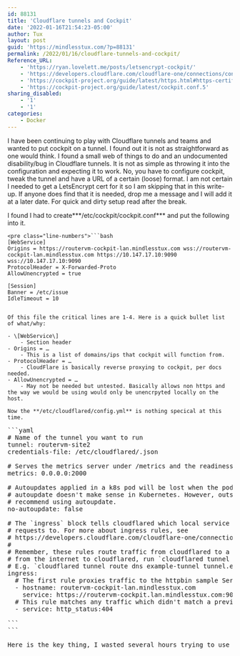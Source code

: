 ```yaml
---
id: 88131
title: 'Cloudflare tunnels and Cockpit'
date: '2022-01-16T21:54:23-05:00'
author: Tux
layout: post
guid: 'https://mindlesstux.com/?p=88131'
permalink: /2022/01/16/cloudflare-tunnels-and-cockpit/
Reference_URL:
    - 'https://ryan.lovelett.me/posts/letsencrypt-cockpit/'
    - 'https://developers.cloudflare.com/cloudflare-one/connections/connect-apps/configuration/configuration-file/ingress'
    - 'https://cockpit-project.org/guide/latest/https.html#https-certificates'
    - 'https://cockpit-project.org/guide/latest/cockpit.conf.5'
sharing_disabled:
    - '1'
    - '1'
categories:
    - Docker
---
```


I have been continuing to play with Cloudflare tunnels and teams and wanted to put cockpit on a tunnel. I found out it is not as straightforward as one would think. I found a small web of things to do and an undocumented disability/bug in Cloudflare tunnels. It is not as simple as throwing it into the configuration and expecting it to work. No, you have to configure cockpit, tweak the tunnel and have a URL of a certain (loose) format. I am not certain I needed to get a LetsEncrypt cert for it so I am skipping that in this write-up. If anyone does find that it is needed, drop me a message and I will add it at a later date. For quick and dirty setup read after the break.

I found I had to create***/etc/cockpit/cockpit.conf*** and put the following into it.

```
<pre class="line-numbers">```bash
[WebService]
Origins = https://routervm-cockpit-lan.mindlesstux.com wss://routervm-cockpit-lan.mindlesstux.com https://10.147.17.10:9090 wss://10.147.17.10:9090
ProtocolHeader = X-Forwarded-Proto
AllowUnencrypted = true

[Session]
Banner = /etc/issue
IdleTimeout = 10

```
```

Of this file the critical lines are 1-4. Here is a quick bullet list of what/why:

- \[WebService\] 
    - Section header
- Origins = … 
    - This is a list of domains/ips that cockpit will function from.
- ProtocolHeader = … 
    - CloudFlare is basically reverse proxying to cockpit, per docs needed.
- AllowUnencrypted = … 
    - May not be needed but untested. Basically allows non https and the way we would be using would only be unencrpyted locally on the host.

Now the **/etc/cloudflared/config.yml** is nothing specical at this time.

```
<pre class="line-numbers">```yaml
# Name of the tunnel you want to run
tunnel: routervm-site2
credentials-file: /etc/cloudflared/.json

# Serves the metrics server under /metrics and the readiness server under /ready
metrics: 0.0.0.0:2000

# Autoupdates applied in a k8s pod will be lost when the pod is removed or restarted, so
# autoupdate doesn't make sense in Kubernetes. However, outside of Kubernetes, we strongly
# recommend using autoupdate.
no-autoupdate: false

# The `ingress` block tells cloudflared which local service to route incoming
# requests to. For more about ingress rules, see
# https://developers.cloudflare.com/cloudflare-one/connections/connect-apps/configuration/ingress
#
# Remember, these rules route traffic from cloudflared to a local service. To route traffic
# from the internet to cloudflared, run `cloudflared tunnel route dns  `.
# E.g. `cloudflared tunnel route dns example-tunnel tunnel.example.com`.
ingress:
  # The first rule proxies traffic to the httpbin sample Service defined in app.yaml
  - hostname: routervm-cockpit-lan.mindlesstux.com
    service: https://routervm-cockpit.lan.mindlesstux.com:9090
  # This rule matches any traffic which didn't match a previous rule, and responds with HTTP 404.
  - service: http_status:404

```
```

Here is the key thing, I wasted several hours trying to use routervm-cockpit.lan.mindlesstux.com. I kept getting SSL/TLS problems from Cloudflare and I went through so many configuration tweaks and I feared I may have missed a documented use only subdomains and not sub-subdomains. The answer is to keep it one level of subdomain and not two. I had to settle for routervm-cockpit-lan.mindlesstux.com. Once I made that change the SSL/TLS problems from cloudflare went away and it just worked.